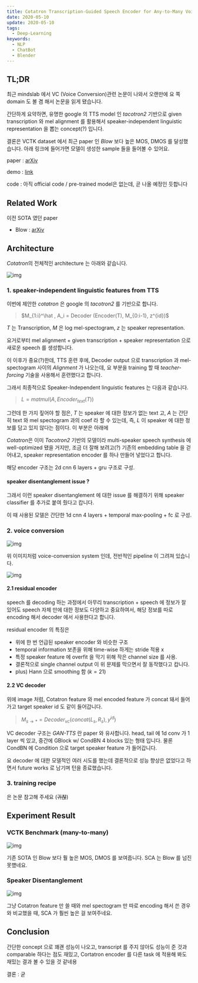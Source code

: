 ```yaml
---
title: Cotatron Transcription-Guided Speech Encoder for Any-to-Many Voice Conversion without Parallel Data
date: 2020-05-10
update: 2020-05-10
tags:
  - Deep-Learning
keywords:
  - NLP  
  - ChatBot
  - Blender
---
```


## TL;DR

최근 mindslab 에서 VC (Voice Conversion)관련 논문이 나와서 오랜만에 요 쪽 domain 도 볼 겸 해서 논문을 읽게 됐습니다.

간단하게 요약하면, 유명한 google 의 TTS model 인 *tacotron2* 기반으로 given transcription 와 mel alignment 를 활용해서 speaker-independent linguistic representation 을 뽑는 concept(?) 입니다.

결론은 VCTK dataset 에서 최근 paper 인 *Blow* 보다 높은 MOS, DMOS 를 달성했습니다. 아래 링크에 들어가면 모델이 생성한 sample 들을 들어볼 수 있어요.

paper : [arXiv](https://arxiv.org/pdf/2005.03295.pdf)

demo : [link](https://mindslab-ai.github.io/cotatron/)

code : 아직 official code / pre-trained model은 없는데, 곧 나올 예정인 듯합니다

## Related Work

이전 SOTA 였던 paper

* Blow : [arXiv](https://arxiv.org/pdf/1906.00794.pdf)

## Architecture

*Cotatron*의 전체적인 architecture 는 아래와 같습니다.

![img](cotatron-architecture.png)

### 1. speaker-independent linguistic features from TTS

이번에 제안한 *cotatron* 은 google 의 *tacotron2* 를 기반으로 합니다. 

> $M_{1:i}^\hat , A_i = Decoder (Encoder(T), M_{0:i-1}, z^{id})$

*T* 는 Transcription, *M* 은 log mel-spectogram, *z* 는 speaker representation.

요거로부터 mel alignment + given transcription + speaker representation 으로 새로운 speech 를 생성합니다.

이 이후가 중요(?)한데, TTS 훈련 후에, 
Decoder output 으로 transcription 과 mel-spectogram 사이의 *Alignment* 가 나오는데, 요 부분을 training 할 때 *teacher-forcing* 기술을 사용해서 훈련했다고 합니다.

그래서 최종적으로 Speaker-Independent linguistic features 는 다음과 같습니다.

> $L = matmul(A, Encoder_{text}(T))$

그런데 한 가지 짚어야 할 점은, 
*T* 는 speaker 에 대한 정보가 없는 text 고, 
*A* 는 간단히 text 와 mel spectogram 과의 coef 라 할 수 있는데,
즉, *L* 이 speaker 에 대한 정보를 담고 있지 않다는 점이다. 이 부분은 아래에

*Cotatron*은 이미 *Tacotron2* 기반의 모델이라 multi-speaker speech synthesis 에 well-optimized 됐을 거지만,
조금 더 잘해 보려고(?) 기존의 embedding table 을 걷어내고, speaker representation encoder 를 하나 만들어 넣었다고 합니다.

해당 encoder 구조는 2d cnn 6 layers + gru 구조로 구성.

#### speaker disentanglement issue ?

그래서 이런 speaker disentanglement 에 대한 issue 를 해결하기 위해 speaker classifier 를 추가로 붙여 줬다고 캅니다.

이 때 사용된 모델은 간단한 1d cnn 4 layers + temporal max-pooling + fc 로 구성.

### 2. voice conversion

![img](voice-conversion-system.png)

위 이미지처럼 voice-conversion system 인데, 전반적인 pipeline 이 그려져 있습니다.

![img](residual_encoder_vc_decoder.png)

#### 2.1 residual encoder

speech 를 decoding 하는 과정에서 아무리 transcription + speech 에 정보가 잘 있어도 speech 자체 만에 대한 정보도 다양하고 중요하여서,
해당 정보를 따로 encoding 해서 decoder 에서 사용한다고 합니다.

residual encoder 의 특징은 

* 위에 한 번 언급된 speaker encoder 와 비슷한 구조
* temporal information 보존을 위해 time-wise 하게는 stride 적용 x
* 특정 speaker feature 에 overfit 을 막기 위해 작은 channel size 를 사용. 
* 결론적으로 single channel output 이 위 문제를 막으면서 잘 동작했다고 캅니다.
* plus) Hann 으로 smoothing 함 ($k = 21$)

#### 2.2 VC decoder

위에 image 처럼, Cotatron feature 와 mel encoded feature 가 concat 돼서 들어가고 target speaker id 도 같이 들어갑니다.

> $M_{s \to *} = Decoder_{vc} (concat(L_s, R_s), y^{id})$

VC decoder 구조는 *GAN-TTS* 란 paper 와 유사합니다. head, tail 에 1d conv 가 1 layer 씩 있고, 중간에 GBlock w/ CondBN 4 blocks 있는 형태 입니다.
물론 CondBN 에 Condition 으로 target speaker feature 가 들어갑니다.

요 decoder 에 대한 모델적인 여러 시도를 했는데 결론적으로 성능 향상은 없었다고 하면서 future works 로 남기며 턴을 종료했습니다.

### 3. training recipe

은 논문 참고해 주세요 (~~귀찮~~)

## Experiment Result

### VCTK Benchmark (many-to-many)

![img](vctk_benchmark.png)

기존 SOTA 인 Blow 보다 훨 높은 MOS, DMOS 를 보여줍니다. SCA 는 Blow 를 넘진 못헀네요.

### Speaker Disentanglement

![img](degree_of_speaker_disentanglement.png)

그냥 Cotatron feature 만 쓸 때와 mel spectogram 만 따로 encoding 해서 쓴 경우와 비교했을 때,
SCA 가 훨씬 높은 걸 보여주네요.

## Conclusion

간단한 concept 으로 꽤괜 성능이 나오고,
transcript 를 주지 않아도 성능이 준 것과 comparable 하다는 점도 재밌고, 
Cortatron encoder 를 다른 task 에 적용해 봐도 재밌는 결과 볼 수 있을 것 같네용

결론 : 굳
